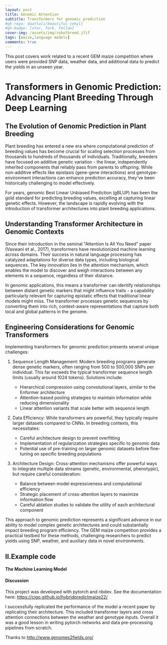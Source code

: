 ```yaml
---
layout: post
title: Genomic Attention
subtitle: Transformers for genomic prediction
#gh-repo: daattali/beautiful-jekyll
#gh-badge: [star, fork, follow]
cover-img: /assets/img/robotbreed.jfif
tags: [maize,language models]
comments: true
---
```


This post covers work related to a recent GEM maize competition where users were provided SNP data, weather data, and additional data to predict the yields in an unseen year.

# Transformers in Genomic Prediction: Advancing Plant Breeding Through Deep Learning

## The Evolution of Genomic Prediction in Plant Breeding

Plant breeding has entered a new era where computational prediction of breeding values has become crucial for scaling selection processes from thousands to hundreds of thousands of individuals. Traditionally, breeders have focused on additive genetic variation - the linear, independently inherited components that reliably pass from parents to offspring. While non-additive effects like epistasis (gene-gene interactions) and genotype-environment interactions can enhance prediction accuracy, they've been historically challenging to model effectively.

For years, genomic Best Linear Unbiased Prediction (gBLUP) has been the gold standard for predicting breeding values, excelling at capturing linear genetic effects. However, the landscape is rapidly evolving with the introduction of transformer architectures into plant breeding applications.

## Understanding Transformer Architecture in Genomic Contexts

Since their introduction in the seminal "Attention Is All You Need" paper (Vaswani et al., 2017), transformers have revolutionized machine learning across domains. Their success in natural language processing has catalyzed adaptations for diverse data types, including biological sequences. The key innovation lies in the attention mechanism, which enables the model to discover and weigh interactions between any elements in a sequence, regardless of their distance.

In genomic applications, this means a transformer can identify relationships between distant genetic markers that might influence traits - a capability particularly relevant for capturing epistatic effects that traditional linear models might miss. The transformer processes genetic sequences by converting them into rich, context-aware representations that capture both local and global patterns in the genome.

## Engineering Considerations for Genomic Transformers

Implementing transformers for genomic prediction presents several unique challenges:

1. Sequence Length Management: Modern breeding programs generate dense genetic markers, often ranging from 500 to 500,000 SNPs per individual. This far exceeds the typical transformer sequence length limits (usually around 1024 tokens). Solutions include:
   - Hierarchical compression using convolutional layers, similar to the Enformer architecture
   - Attention-based pooling strategies to maintain information while reducing dimensionality
   - Linear attention variants that scale better with sequence length

2. Data Efficiency: While transformers are powerful, they typically require larger datasets compared to CNNs. In breeding contexts, this necessitates:
   - Careful architecture design to prevent overfitting
   - Implementation of regularization strategies specific to genomic data
   - Potential use of pre-training on larger genomic datasets before fine-tuning on specific breeding populations

3. Architecture Design: Cross-attention mechanisms offer powerful ways to integrate multiple data streams (genetic, environmental, phenotypic), but require careful consideration:
   - Balance between model expressiveness and computational efficiency
   - Strategic placement of cross-attention layers to maximize information flow
   - Careful ablation studies to validate the utility of each architectural component

This approach to genomic prediction represents a significant advance in our ability to model complex genetic architectures and could substantially impact breeding program efficiency. The GEM maize competition provides a practical testbed for these methods, challenging researchers to predict yields using SNP, weather, and auxiliary data in novel environments.

## II.Example code
#### The Machine Learning Model
#### Discussion

This project was developed with pytorch and nbdev. See the documentation here: https://cjgo.github.io/hybridpredictmaize22/

I successfully replicated the performance of the model a recent paper by replicating their architecture. This included transformer layers and cross attention connections between the weather and genotype inputs. Overall it was a good lesson in writing pytorch networks and data pre-processing pipelines from scratch.

Thanks to http://www.genomes2fields.org/

